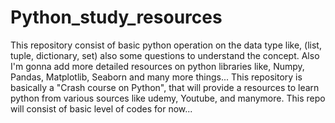 # Python_study_resources
This repository consist of basic python operation on the data type like, (list, tuple, dictionary, set) also some questions to understand the concept. 
Also I'm gonna add more detailed resources on python libraries like, Numpy, Pandas, Matplotlib, Seaborn and many more things...
This repository is basically a "Crash course on Python", that will provide a resources to learn python from various sources like udemy, Youtube, and manymore.
This repo will consist of basic level of codes for now...

